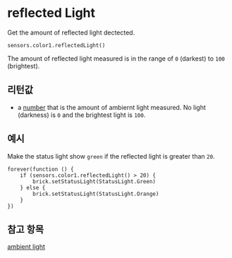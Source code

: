 # reflected Light

Get the amount of reflected light dectected.

```sig
sensors.color1.reflectedLight()
```

The amount of reflected light measured is in the range of `0` (darkest) to `100` (brightest).

## 리턴값

* a [number](/types/number) that is the amount of ambiernt light measured. No light (darkness) is `0` and the brightest light is `100`.

## 예시

Make the status light show `green` if the reflected light is greater than `20`.

```blocks
forever(function () {
    if (sensors.color1.reflectedLight() > 20) {
        brick.setStatusLight(StatusLight.Green)
    } else {
        brick.setStatusLight(StatusLight.Orange)
    }
})
```

## 참고 항목

[ambient light](/reference/sensors/color-sensor/ambient-light)